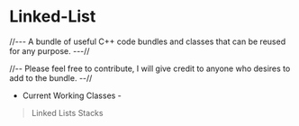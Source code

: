 # Linked-List
//--- A bundle of useful C++ code bundles and classes that can be reused for any purpose. ---//

//-- Please feel free to contribute, I will give credit to anyone who desires to add to the bundle. --//

- Current Working Classes -

> Linked Lists
> Stacks
